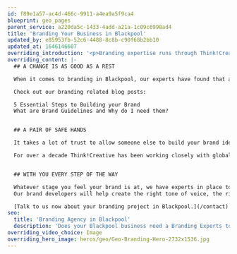 ```yaml
---
id: f89e1a57-ac4d-466c-9911-a4ea9a5f9ca4
blueprint: geo_pages
parent_service: a220da5c-1433-4add-a21a-1c09c6998ad4
title: 'Branding Your Business in Blackpool'
updated_by: e85953fb-52c6-4488-8c8b-c90f68b2bb10
updated_at: 1646146607
overriding_introduction: '<p>Branding expertise runs through Think!Creative like letters through a stick of Blackpool rock. It is the same with your company: you want a brand that runs from the top to the bottom. It gives the business a tone of voice and character. It’s your stamp of approval, your statement of intent and your badge of quality.</p>'
overriding_content: |-
  ## A CHANGE IS AS GOOD AS A REST

  When it comes to branding in Blackpool, our experts have found that a few small, occasional changes can breathe new life in to what feels like a tired brand. That means working with someone who not only knows how to build a brand from the ground up, but also how to take what’s great about an existing brand and make it refresh better.

  Check out our branding related blog posts:

  5 Essential Steps to Building your Brand
  What are Brand Guidelines and Why do I need them?


  ## A PAIR OF SAFE HANDS

  It takes a lot of trust to allow someone else to build your brand identity and that’s exactly the trust that was shown by ParkingEye, PIC, Evolution and more. They wanted Think!Creative’s branding experts to build their brand identity from the ground up.

  For over a decade Think!Creative has been working closely with global brands such as BP, BAE Systems, and Utiligroup. All these companies have a strong brand identity. We are trusted to uphold these identities every time they return for us to create new material. The proof is in the pudding, well our [portfolio](/work).


  ## WITH YOU EVERY STEP OF THE WAY

  Whatever stage you feel your brand is at, we have experts in place to help you.
  Our brand developers will help create the right tone of voice, the right public or employee facing image, and company material that really reflects your business. Our brand management experts will make sure the brand message gets stronger with every piece of material you release. And our brand consultants are always on hand to assess the direction of the branding.

  [Talk to us now about your branding project in Blackpool.](/contact)
seo:
  title: 'Branding Agency in Blackpool'
  description: 'Does your Blackpool business need a Branding Experts touch? Think!Creative''s team are on hand to help whatever stage you are at from start up to refresh. Call us on 01253 297900.'
overriding_video_choice: Image
overriding_hero_image: heros/geo/Geo-Branding-Hero-2732x1536.jpg
---
```

